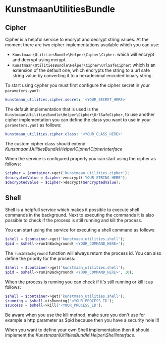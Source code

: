 # KunstmaanUtilitiesBundle

## Cipher

Cipher is a helpful service to encrypt and decrypt string values. At the moment there are two cipher implementations available which you can use:

* `Kunstmaan\UtilitiesBundle\Helper\Cipher\Cipher`: which will encrypt and decrypt using mcrypt.
* `Kunstmaan\UtilitiesBundle\Helper\Cipher\UrlSafeCipher`: which is an extension of the default one, which encrypts the string to a url safe string value by converting it to a hexadecimal encoded binary string.

To start using cypher you must first configure the cipher secret in your `parameters.yaml`:

```yaml
kunstmaan_utilities.cipher.secret: '<YOUR_SECRET_HERE>'
```

The default implementation that is used is the `Kunstmaan\UtilitiesBundle\Helper\Cipher\UrlSafeCipher`, to use another cipher implementation you can define the class you want to use in your `parameters.yaml` as follows:

```yaml
kunstmaan_utilities.cipher.class: '<YOUR_CLASS_HERE>'
```

The custom cipher class should extend *Kunstmaan\UtilitiesBundle\Helper\Cipher\CipherInterface*

When the service is configured properly you can start using the cipher as follows:

```php
$cipher = $container->get('kunstmaan_utilities.cipher');
$encryptedValue = $cipher->encrypt('YOUR STRING HERE');
$decryptedValue = $cipher->decrypt($encryptedValue);
```

## Shell

Shell is a helpfull service which makes it possible to execute shell commands in the background. Next to executing the commands it is also possible to check if the process is still running and kill the process.

You can start using the service for executing a shell command as follows:

```php
$shell = $container->get('kunstmaan_utilities.shell');
$pid = $shell->runInBackground('<YOUR_COMMAND_HERE>');
```

The `runInBackground` function will always return the process id. You can also define the priority for the process:

```php
$shell = $container->get('kunstmaan_utilities.shell');
$pid = $shell->runInBackground('<YOUR_COMMAND_HERE>', 10);
```

When the process is running you can check if it's still running or kill it as follows:

```php
$shell = $container->get('kunstmaan_utilities.shell');
$running = $shell->isRunning('<YOUR_PROCESS_ID');
$success = $shell->kill('<YOUR_PROCESS_ID');
```

Be aware when you use the kill method, make sure you don't use for example a http parameter as $pid because then you have a security hole !!!

When you want to define your own Shell implementation then it should implement the *Kunstmaan\UtilitiesBundle\Helper\ShellInterface*.
